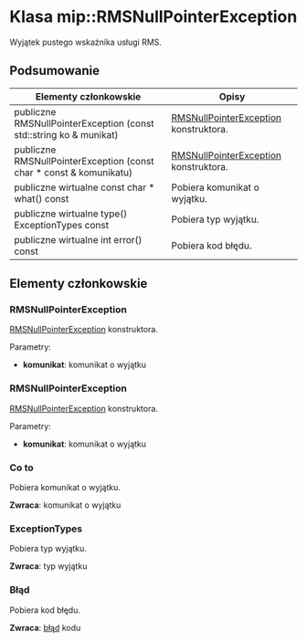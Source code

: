 # <a name="class-miprmsnullpointerexception"></a>Klasa mip::RMSNullPointerException 
Wyjątek pustego wskaźnika usługi RMS.
  
## <a name="summary"></a>Podsumowanie
 Elementy członkowskie                        | Opisy                                
--------------------------------|---------------------------------------------
 publiczne RMSNullPointerException (const std::string ko & munikat)  |  [RMSNullPointerException](class_mip_rmsnullpointerexception.md) konstruktora.
 publiczne RMSNullPointerException (const char * const & komunikatu)  |  [RMSNullPointerException](class_mip_rmsnullpointerexception.md) konstruktora.
 publiczne wirtualne const char * what() const  |  Pobiera komunikat o wyjątku.
 publiczne wirtualne type() ExceptionTypes const  |  Pobiera typ wyjątku.
 publiczne wirtualne int error() const  |  Pobiera kod błędu.
  
## <a name="members"></a>Elementy członkowskie
  
### <a name="rmsnullpointerexception"></a>RMSNullPointerException
[RMSNullPointerException](class_mip_rmsnullpointerexception.md) konstruktora.

Parametry:  
* **komunikat**: komunikat o wyjątku


  
### <a name="rmsnullpointerexception"></a>RMSNullPointerException
[RMSNullPointerException](class_mip_rmsnullpointerexception.md) konstruktora.

Parametry:  
* **komunikat**: komunikat o wyjątku


  
### <a name="what"></a>Co to
Pobiera komunikat o wyjątku.

  
**Zwraca**: komunikat o wyjątku
  
### <a name="exceptiontypes"></a>ExceptionTypes
Pobiera typ wyjątku.

  
**Zwraca**: typ wyjątku
  
### <a name="error"></a>Błąd
Pobiera kod błędu.

  
**Zwraca**: [błąd](class_mip_error.md) kodu